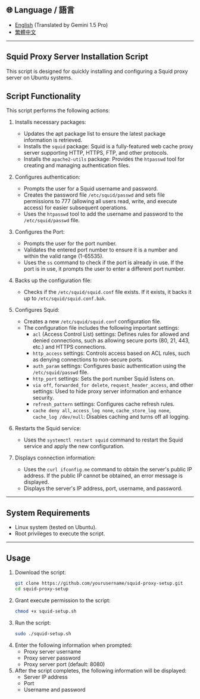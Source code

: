 ## 🌐 Language / 語言

- [English](README.md) (Translated by Gemini 1.5 Pro)
- [繁體中文](README.zh-TW.md)

---

## Squid Proxy Server Installation Script

This script is designed for quickly installing and configuring a Squid proxy server on Ubuntu systems.

## Script Functionality

This script performs the following actions:

1. Installs necessary packages:
   - Updates the apt package list to ensure the latest package information is retrieved.
   - Installs the `squid` package: Squid is a fully-featured web cache proxy server supporting HTTP, HTTPS, FTP, and other protocols.
   - Installs the `apache2-utils` package: Provides the `htpasswd` tool for creating and managing authentication files.

2. Configures authentication:
   - Prompts the user for a Squid username and password.
   - Creates the password file `/etc/squid/passwd` and sets file permissions to 777 (allowing all users read, write, and execute access) for easier subsequent operations.
   - Uses the `htpasswd` tool to add the username and password to the `/etc/squid/passwd` file.

3. Configures the Port:
   - Prompts the user for the port number.
   - Validates the entered port number to ensure it is a number and within the valid range (1-65535).
   - Uses the `ss` command to check if the port is already in use. If the port is in use, it prompts the user to enter a different port number.

4. Backs up the configuration file:
   - Checks if the `/etc/squid/squid.conf` file exists. If it exists, it backs it up to `/etc/squid/squid.conf.bak`.

5. Configures Squid:
   - Creates a new `/etc/squid/squid.conf` configuration file.
   - The configuration file includes the following important settings:
      - `acl` (Access Control List) settings: Defines rules for allowed and denied connections, such as allowing secure ports (80, 21, 443, etc.) and HTTPS connections.
      - `http_access` settings: Controls access based on ACL rules, such as denying connections to non-secure ports.
      - `auth_param` settings: Configures basic authentication using the `/etc/squid/passwd` file.
      - `http_port` settings: Sets the port number Squid listens on.
      - `via off`, `forwarded_for delete`, `request_header_access`, and other settings: Used to hide proxy server information and enhance security.
      - `refresh_pattern` settings: Configures cache refresh rules.
      - `cache deny all`, `access_log none`, `cache_store_log none`, `cache_log /dev/null`: Disables caching and turns off all logging.

6. Restarts the Squid service:
   - Uses the `systemctl restart squid` command to restart the Squid service and apply the new configuration.

7. Displays connection information:
   - Uses the `curl ifconfig.me` command to obtain the server's public IP address. If the public IP cannot be obtained, an error message is displayed.
   - Displays the server's IP address, port, username, and password.


---

## System Requirements

- Linux system (tested on Ubuntu).
- Root privileges to execute the script.

---

## Usage

1. Download the script:
   ```bash
   git clone https://github.com/yourusername/squid-proxy-setup.git
   cd squid-proxy-setup
   ```
2. Grant execute permission to the script:
   ```bash
   chmod +x squid-setup.sh
   ```
3. Run the script:
   ```bash
   sudo ./squid-setup.sh
   ```
4. Enter the following information when prompted:
   - Proxy server username
   - Proxy server password
   - Proxy server port (default: 8080)
5. After the script completes, the following information will be displayed:
   - Server IP address
   - Port
   - Username and password
